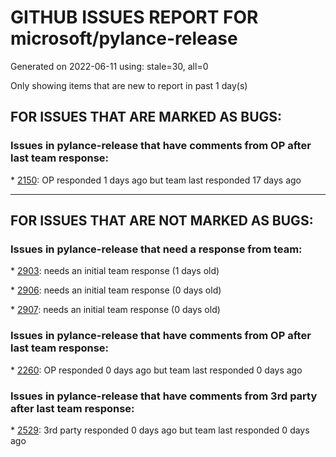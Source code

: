 
# GITHUB ISSUES REPORT FOR microsoft/pylance-release


Generated on 2022-06-11 using: stale=30, all=0


Only showing items that are new to report in past 1 day(s)


## FOR ISSUES THAT ARE MARKED AS BUGS:


### Issues in pylance-release that have comments from OP after last team response:


\* [2150](https://github.com/microsoft/pylance-release/issues/2150 "exported name not exposed from workspace package even though listed in __all__"): OP responded 1 days ago but team last responded 17 days ago

---

## FOR ISSUES THAT ARE NOT MARKED AS BUGS:


### Issues in pylance-release that need a response from team:


\* [2903](https://github.com/microsoft/pylance-release/issues/2903 "Python Refactoring Move to file/to new file"): needs an initial team response (1 days old)

\* [2906](https://github.com/microsoft/pylance-release/issues/2906 "Extract method sometimes doesn't add a return statement"): needs an initial team response (0 days old)

\* [2907](https://github.com/microsoft/pylance-release/issues/2907 "Extension causes high cpu load"): needs an initial team response (0 days old)

### Issues in pylance-release that have comments from OP after last team response:


\* [2260](https://github.com/microsoft/pylance-release/issues/2260 "Pylance doesn't trigger if file created by command code"): OP responded 0 days ago but team last responded 0 days ago

### Issues in pylance-release that have comments from 3rd party after last team response:


\* [2529](https://github.com/microsoft/pylance-release/issues/2529 "Prompted to reload window every time on devcontainer open"): 3rd party responded 0 days ago but team last responded 0 days ago
